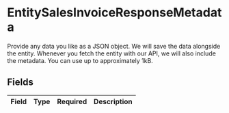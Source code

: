 # EntitySalesInvoiceResponseMetadata

Provide any data you like as a JSON object. We will save the data alongside the entity. Whenever
you fetch the entity with our API, we will also include the metadata. You can use up to approximately 1kB.


## Fields

| Field       | Type        | Required    | Description |
| ----------- | ----------- | ----------- | ----------- |